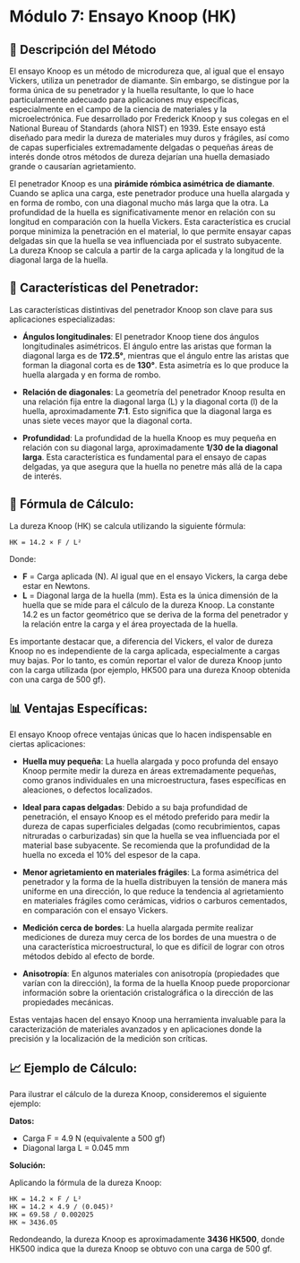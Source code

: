 # Módulo 7: Ensayo Knoop (HK)

## 📏 Descripción del Método

El ensayo Knoop es un método de microdureza que, al igual que el ensayo Vickers, utiliza un penetrador de diamante. Sin embargo, se distingue por la forma única de su penetrador y la huella resultante, lo que lo hace particularmente adecuado para aplicaciones muy específicas, especialmente en el campo de la ciencia de materiales y la microelectrónica. Fue desarrollado por Frederick Knoop y sus colegas en el National Bureau of Standards (ahora NIST) en 1939. Este ensayo está diseñado para medir la dureza de materiales muy duros y frágiles, así como de capas superficiales extremadamente delgadas o pequeñas áreas de interés donde otros métodos de dureza dejarían una huella demasiado grande o causarían agrietamiento.

El penetrador Knoop es una **pirámide rómbica asimétrica de diamante**. Cuando se aplica una carga, este penetrador produce una huella alargada y en forma de rombo, con una diagonal mucho más larga que la otra. La profundidad de la huella es significativamente menor en relación con su longitud en comparación con la huella Vickers. Esta característica es crucial porque minimiza la penetración en el material, lo que permite ensayar capas delgadas sin que la huella se vea influenciada por el sustrato subyacente. La dureza Knoop se calcula a partir de la carga aplicada y la longitud de la diagonal larga de la huella.

## 🔧 Características del Penetrador:

Las características distintivas del penetrador Knoop son clave para sus aplicaciones especializadas:

-   **Ángulos longitudinales**: El penetrador Knoop tiene dos ángulos longitudinales asimétricos. El ángulo entre las aristas que forman la diagonal larga es de **172.5°**, mientras que el ángulo entre las aristas que forman la diagonal corta es de **130°**. Esta asimetría es lo que produce la huella alargada y en forma de rombo.

-   **Relación de diagonales**: La geometría del penetrador Knoop resulta en una relación fija entre la diagonal larga (L) y la diagonal corta (l) de la huella, aproximadamente **7:1**. Esto significa que la diagonal larga es unas siete veces mayor que la diagonal corta.

-   **Profundidad**: La profundidad de la huella Knoop es muy pequeña en relación con su diagonal larga, aproximadamente **1/30 de la diagonal larga**. Esta característica es fundamental para el ensayo de capas delgadas, ya que asegura que la huella no penetre más allá de la capa de interés.

## 🧮 Fórmula de Cálculo:

La dureza Knoop (HK) se calcula utilizando la siguiente fórmula:

```
HK = 14.2 × F / L²
```

Donde:

-   **F** = Carga aplicada (N). Al igual que en el ensayo Vickers, la carga debe estar en Newtons.
-   **L** = Diagonal larga de la huella (mm). Esta es la única dimensión de la huella que se mide para el cálculo de la dureza Knoop. La constante 14.2 es un factor geométrico que se deriva de la forma del penetrador y la relación entre la carga y el área proyectada de la huella.

Es importante destacar que, a diferencia del Vickers, el valor de dureza Knoop no es independiente de la carga aplicada, especialmente a cargas muy bajas. Por lo tanto, es común reportar el valor de dureza Knoop junto con la carga utilizada (por ejemplo, HK500 para una dureza Knoop obtenida con una carga de 500 gf).

## 📊 Ventajas Específicas:

El ensayo Knoop ofrece ventajas únicas que lo hacen indispensable en ciertas aplicaciones:

-   **Huella muy pequeña**: La huella alargada y poco profunda del ensayo Knoop permite medir la dureza en áreas extremadamente pequeñas, como granos individuales en una microestructura, fases específicas en aleaciones, o defectos localizados.

-   **Ideal para capas delgadas**: Debido a su baja profundidad de penetración, el ensayo Knoop es el método preferido para medir la dureza de capas superficiales delgadas (como recubrimientos, capas nitruradas o carburizadas) sin que la huella se vea influenciada por el material base subyacente. Se recomienda que la profundidad de la huella no exceda el 10% del espesor de la capa.

-   **Menor agrietamiento en materiales frágiles**: La forma asimétrica del penetrador y la forma de la huella distribuyen la tensión de manera más uniforme en una dirección, lo que reduce la tendencia al agrietamiento en materiales frágiles como cerámicas, vidrios o carburos cementados, en comparación con el ensayo Vickers.

-   **Medición cerca de bordes**: La huella alargada permite realizar mediciones de dureza muy cerca de los bordes de una muestra o de una característica microestructural, lo que es difícil de lograr con otros métodos debido al efecto de borde.

-   **Anisotropía**: En algunos materiales con anisotropía (propiedades que varían con la dirección), la forma de la huella Knoop puede proporcionar información sobre la orientación cristalográfica o la dirección de las propiedades mecánicas.

Estas ventajas hacen del ensayo Knoop una herramienta invaluable para la caracterización de materiales avanzados y en aplicaciones donde la precisión y la localización de la medición son críticas.

## 📈 Ejemplo de Cálculo:

Para ilustrar el cálculo de la dureza Knoop, consideremos el siguiente ejemplo:

**Datos:**

-   Carga F = 4.9 N (equivalente a 500 gf)
-   Diagonal larga L = 0.045 mm

**Solución:**

Aplicando la fórmula de la dureza Knoop:

```
HK = 14.2 × F / L²
HK = 14.2 × 4.9 / (0.045)²
HK = 69.58 / 0.002025
HK ≈ 3436.05
```

Redondeando, la dureza Knoop es aproximadamente **3436 HK500**, donde HK500 indica que la dureza Knoop se obtuvo con una carga de 500 gf.


